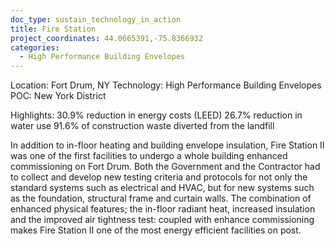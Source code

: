 ```yaml
---
doc_type: sustain_technology_in_action
title: Fire Station
project_coordinates: 44.0665391,-75.8366932
categories:
  - High Performance Building Envelopes
---
```


Location: Fort Drum, NY
Technology: High Performance Building Envelopes
POC: New York District

Highlights:
30.9% reduction in energy costs (LEED)
26.7% reduction in water use
91.6% of construction waste diverted from the landfill

In addition to in-floor heating and building envelope insulation, Fire Station II was one of the first facilities to undergo a whole building enhanced commissioning on Fort Drum. Both the Government and the Contractor had to collect and develop new testing criteria and protocols for not only the standard systems such as electrical and HVAC, but for new systems such as the foundation, structural frame and curtain walls. The combination of enhanced physical features; the in-floor radiant heat, increased insulation and the improved air tightness test: coupled with enhance commissioning makes Fire Station II one of the most energy efficient facilities on post.
